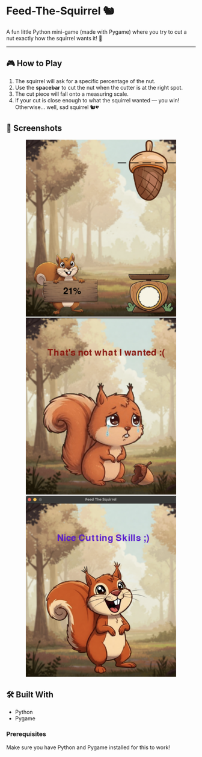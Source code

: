 # Feed-The-Squirrel 🐿️
A fun little Python mini-game (made with Pygame) where you try to cut a nut exactly how the squirrel wants it! 🎯

---

## 🎮 How to Play
1. The squirrel will ask for a specific percentage of the nut.
2. Use the **spacebar** to cut the nut when the cutter is at the right spot.
3. The cut piece will fall onto a measuring scale.
4. If your cut is close enough to what the squirrel wanted — you win! Otherwise... well, sad squirrel 🐿️💔


## 📸 Screenshots
<p align="center">
  <img src="Gameplay_Images/feed_the_squirrel_trial.png" width="400">
  <img src="Gameplay_Images/feed_the_squirrel_trial_2.png" width="400">
  <img src="Gameplay_Images/feed_the_squirrel_trial_3.png" width="400">
</p>


## 🛠️ Built With
- Python
- Pygame


### Prerequisites
Make sure you have Python and Pygame installed for this to work!

